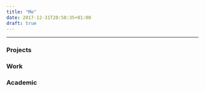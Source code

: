 ```yaml
---
title: "Me"
date: 2017-12-31T20:58:35+01:00
draft: true
---
```


***

### Projects
### Work
### Academic

